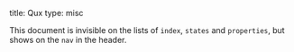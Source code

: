 title:      Qux
type:       misc

This document is invisible on the lists of `index`, `states` and `properties`,
but shows on the `nav` in the header.
